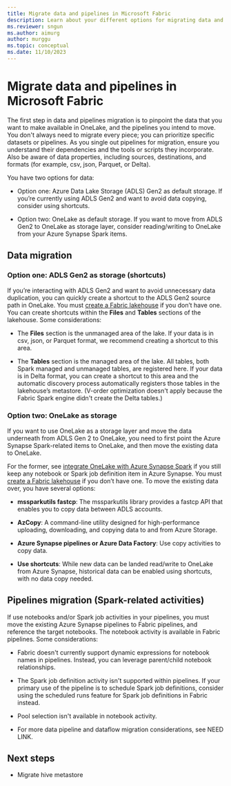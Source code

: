 ```yaml
---
title: Migrate data and pipelines in Microsoft Fabric
description: Learn about your different options for migrating data and pipelines in Microsoft Fabric.
ms.reviewer: sngun
ms.author: aimurg
author: murggu
ms.topic: conceptual
ms.date: 11/10/2023
---
```


# Migrate data and pipelines in Microsoft Fabric

The first step in data and pipelines migration is to pinpoint the data that you want to make available in OneLake, and the pipelines you intend to move. You don't always need to migrate every piece; you can prioritize specific datasets or pipelines. As you single out pipelines for migration, ensure you understand their dependencies and the tools or scripts they incorporate. Also be aware of data properties, including sources, destinations, and formats (for example, csv, json, Parquet, or Delta).

You have two options for data:

- Option one: Azure Data Lake Storage (ADLS) Gen2 as default storage. If you’re currently using ADLS Gen2 and want to avoid data copying, consider using shortcuts.

- Option two: OneLake as default storage. If you want to move from ADLS Gen2 to OneLake as storage layer, consider reading/writing to OneLake from your Azure Synapse Spark items.

## Data migration

### Option one: ADLS Gen2 as storage (shortcuts)

If you’re interacting with ADLS Gen2 and want to avoid unnecessary data duplication, you can quickly create a shortcut to the ADLS Gen2 source path in OneLake. You must [create a Fabric lakehouse](../onelake/create-lakehouse-onelake.md) if you don’t have one. You can create shortcuts within the **Files** and **Tables** sections of the lakehouse. Some considerations:

- The **Files** section is the unmanaged area of the lake. If your data is in csv, json, or Parquet format, we recommend creating a shortcut to this area.

- The **Tables** section is the managed area of the lake. All tables, both Spark managed and unmanaged tables, are registered here. If your data is in Delta format, you can create a shortcut to this area and the automatic discovery process automatically registers those tables in the lakehouse’s metastore. (V-order optimization doesn't apply because the Fabric Spark engine didn't create the Delta tables.)

### Option two: OneLake as storage

If you want to use OneLake as a storage layer and move the data underneath from ADLS Gen 2 to OneLake, you need to first point the Azure Synapse Spark-related items to OneLake, and then move the existing data to OneLake.

For the former, see [integrate OneLake with Azure Synapse Spark](../onelake/onelake-azure-synapse-analytics.md) if you still keep any notebook or Spark job definition item in Azure Synapse. You must [create a Fabric lakehouse](../onelake/create-lakehouse-onelake.md) if you don’t have one. To move the existing data over, you have several options:

- **mssparkutils fastcp**: The mssparkutils library provides a fastcp API that enables you to copy data between ADLS accounts.

- **AzCopy**: A command-line utility designed for high-performance uploading, downloading, and copying data to and from Azure Storage.

- **Azure Synapse pipelines or Azure Data Factory**: Use copy activities to copy data.

- **Use shortcuts**: While new data can be landed read/write to OneLake from Azure Synapse, historical data can be enabled using shortcuts, with no data copy needed.

## Pipelines migration (Spark-related activities)

If use notebooks and/or Spark job activities in your pipelines, you must move the existing Azure Synapse pipelines to Fabric pipelines, and reference the target notebooks. The notebook activity is available in Fabric pipelines. Some considerations:

- Fabric doesn't currently support dynamic expressions for notebook names in pipelines. Instead, you can leverage parent/child notebook relationships.

- The Spark job definition activity isn't supported within pipelines. If your primary use of the pipeline is to schedule Spark job definitions, consider using the scheduled runs feature for Spark job definitions in Fabric instead.

- Pool selection isn't available in notebook activity.

- For more data pipeline and dataflow migration considerations, see NEED LINK.

## Next steps

- Migrate hive metastore
